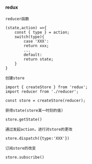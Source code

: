 #### redux
`reducer函数`
```
(state,action) =>{
    const { type } = action;
    switch(type){
        case 'XXX':
        return xxx;
        ...
        default:
        return state;
    }
}
```
`创建store`
```
import { createStore } from 'redux';
import reducer from './reducer';

const store = createStore(reducer);
```
`获得state(store某一时刻的值)`
```
store.getState()
```
`通过发起action，进行对store的更改`
```
store.dispatch({type:'XXX'})
```
`订阅store的改变`
```
store.subscribe()
```